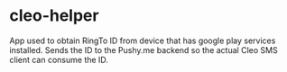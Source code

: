 # cleo-helper

App used to obtain RingTo ID from device that has google play services installed. Sends the ID to the Pushy.me backend so the actual Cleo SMS client can consume the ID.
